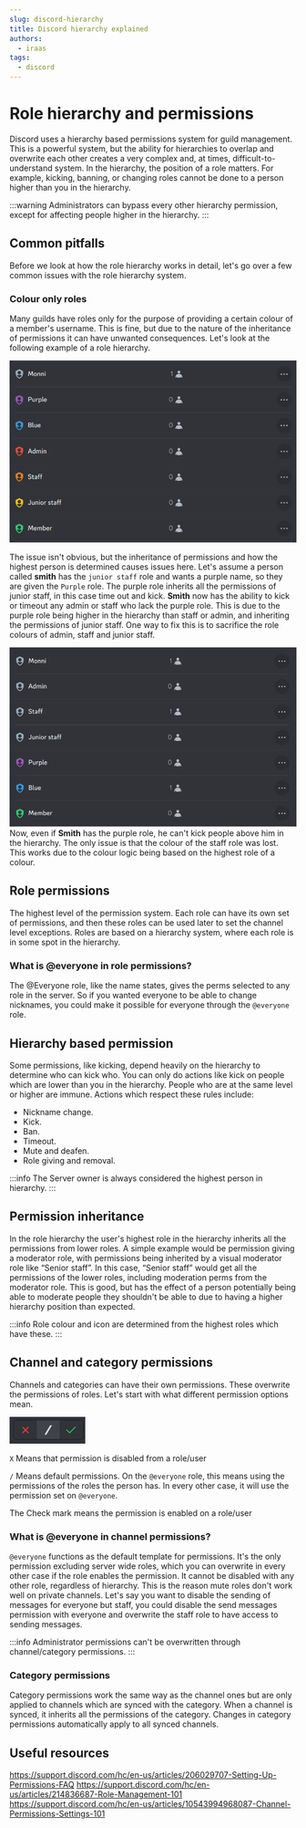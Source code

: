 ```yaml
---
slug: discord-hierarchy
title: Discord hierarchy explained
authors:
  - iraas
tags:
  - discord
---
```

# Role hierarchy and permissions

Discord uses a hierarchy based permissions system for guild management. This is a powerful system, but the ability for hierarchies to overlap and overwrite each other creates a very complex and, at times, difficult-to-understand system. In the hierarchy, the position of a role matters. For example, kicking, banning, or changing roles cannot be done to a person higher than you in the hierarchy.

:::warning
Administrators can bypass every other hierarchy permission, except for  affecting people higher in the hierarchy.
:::


## Common pitfalls
Before we look at how the role hierarchy works in detail, let's go over a few common issues with the role hierarchy system.

<!-- truncate -->
### Colour only roles
Many guilds have roles only for the purpose of providing a certain colour of a member's username. This is fine, but due to the nature of the inheritance of permissions it can have unwanted consequences. Let's look at the following example of a role hierarchy.

![role_hierarchy_bad.png](images/role_hierarchy_bad.png)

The issue isn't obvious, but the inheritance of permissions and how the highest person is determined causes issues here. Let's assume a person called **smith** has the `junior staff` role and wants a purple name, so they are given the `Purple` role. The purple role inherits all the permissions of junior staff, in this case time out and kick. **Smith** now has the ability to kick or timeout any admin or staff who lack the purple role. This is due to the purple role being higher in the hierarchy than staff or admin, and inheriting the permissions of junior staff. One way to fix this is to sacrifice the role colours of admin, staff and junior staff.

![role_hierarchy_good.png](images/role_hierarchy_good.png)
Now, even if **Smith** has the purple role, he can't kick people above him in the hierarchy. The only issue is that the colour of the staff role was lost. This works due to the colour logic being based on the highest role of a colour.

## Role permissions
The highest level of the permission system. Each role can have its own set of permissions, and then these roles can be used later to set the channel level exceptions. Roles are based on a hierarchy system, where each role is in some spot in the hierarchy.

### What is @everyone in role permissions?
The @Everyone role, like the name states, gives the perms selected to any role in the server. So if you wanted everyone to be able to change nicknames, you could make it possible for everyone through the `@everyone` role.
## Hierarchy based permission
Some permissions, like kicking, depend heavily on the hierarchy to determine who can kick who. You can only do actions like kick on people which are lower than you in the hierarchy. People who are at the same level or higher are immune. Actions which respect these rules include:
- Nickname change.
- Kick.
- Ban.
- Timeout.
- Mute and deafen.
- Role giving and removal.

:::info
The Server owner is always considered the highest person in hierarchy.
:::
## Permission inheritance
In the role hierarchy the user's highest role in the hierarchy inherits all the permissions from lower roles. A simple example would be permission giving a moderator role, with permissions being inherited by a visual moderator role like “Senior staff”. In this case, “Senior staff” would get all the permissions of the lower roles, including moderation perms from the moderator role. This is good, but has the effect of a person potentially being able to moderate people they shouldn't be able to due to having a higher hierarchy position than expected.

:::info
Role colour and icon are determined from the highest roles which have these.
:::

## Channel and category permissions
Channels and categories can have their own permissions. These overwrite the permissions of roles. Let's start with what different permission options mean.

![icons.png](images/icons.png)

`X` Means that permission is disabled from a role/user

`/` Means default permissions. On the `@everyone` role, this means using the permissions of the roles the person has. In every other case, it will use the permission set on `@everyone`.

The Check mark means the permission is enabled on a role/user
### What is @everyone in channel permissions?
`@everyone` functions as the default template for permissions. It's the only permission excluding server wide roles, which you can overwrite in every other case if the role enables the permission. It cannot be disabled with any other role, regardless of hierarchy. This is the reason mute roles don't work well on private channels. Let's say you want to disable the sending of messages for everyone but staff, you could disable the send messages permission with everyone and overwrite the staff role to have access to sending messages.

:::info
Administrator permissions can't be overwritten through channel/category permissions.
:::

### Category permissions
Category permissions work the same way as the channel ones but are only applied to channels which are synced with the category. When a channel is synced, it inherits all the permissions of the category. Changes in category permissions automatically apply to all synced channels.


## Useful resources
https://support.discord.com/hc/en-us/articles/206029707-Setting-Up-Permissions-FAQ
https://support.discord.com/hc/en-us/articles/214836687-Role-Management-101
https://support.discord.com/hc/en-us/articles/10543994968087-Channel-Permissions-Settings-101
